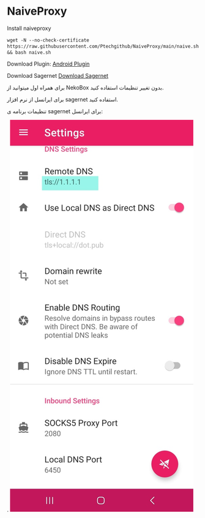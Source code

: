 # NaiveProxy
Install naiveproxy


```
wget -N --no-check-certificate https://raw.githubusercontent.com/Ptechgithub/NaiveProxy/main/naive.sh && bash naive.sh
```

Download Plugin:
[Android Plugin](https://github.com/SagerNet/SagerNet/releases)

Download Sagernet
[Download Sagernet](https://github.com/SagerNet/SagerNet/releases/tag/0.8.1-rc03)

برای همراه اول میتوانید از NekoBox بدون تغییر تنظیمات استفاده کنید.

برای ایرانسل از نرم افزار sagernet استفاده کنید.

تنظیمات برنامه ی sagernet برای ایرانسل:

.
![1](https://raw.githubusercontent.com/Ptechgithub/NaiveProxy/main/1.jpg)
